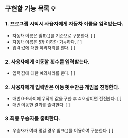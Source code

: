 ##  구현할 기능 목록 💡

### 1. 프로그램 시작시 사용자에게 자동차 이름을 입력받는다.

- 자동차 이름은 쉼표(,)를 기준으로 구분한다. [ ]
- 자동차 이름은 5자 이하만 가능하다. [ ]
- 입력 값에 대한 예외처리를 한다. [ ]


### 2. 사용자에게 이동할 횟수를 입력받는다.

- 입력 값에 대한 예외처리를 한다. [ ]

### 2. 사용자에게 입력받은 이동 횟수만큼 게임을 진행한다.

- 매번 0-9사이에 무작위 값을 구한 후 4 이상이면 전진한다. [ ]
- 매번 이동한 결과를 출력한다. [ ]


### 3.최종 우승자를 출력한다.

- 우승자가 여러 명일 경우 쉼표(,)를 이용하여 구분한다. [ ]
